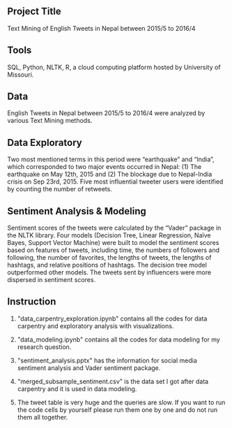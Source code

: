 
## Project Title

Text Mining of English Tweets in Nepal between 2015/5 to 2016/4

## Tools

SQL, Python, NLTK, R, a cloud computing platform hosted by University of Missouri.

## Data

English Tweets in Nepal between 2015/5 to 2016/4 were analyzed by various Text Mining methods.

## Data Exploratory

Two most mentioned terms in this period were “earthquake” and “India”, which corresponded to two major events occurred in Nepal: (1) The earthquake on May 12th, 2015 and (2) The blockage due to Nepal-India crisis on Sep 23rd, 2015. 
Five most influential tweeter users were identified by counting the number of retweets. 

## Sentiment Analysis & Modeling

Sentiment scores of the tweets were calculated by the “Vader” package in the NLTK library. 
Four models (Decision Tree, Linear Regression, Naïve Bayes, Support Vector Machine) were built to model the sentiment scores based on features of tweets, including time, the numbers of followers and following, the number of favorites, the lengths of tweets, the lengths of hashtags, and relative positions of hashtags. 
The decision tree model outperformed other models. 
The tweets sent by influencers were more dispersed in sentiment scores.

## Instruction

1. "data_carpentry_exploration.ipynb" contains all the codes for data carpentry and exploratory analysis with visualizations. 

2. "data_modeling.ipynb" contains all the codes for data modeling for my research question.

3. "sentiment_analysis.pptx" has the information for social media sentiment analysis and Vader sentiment package.

4. "merged_subsample_sentiment.csv" is the data set I got after data carpentry and it is used in data modeling.

5. The tweet table is very huge and the queries are slow. If you want to run the code cells by yourself please run them one by one and do not run them all together.
